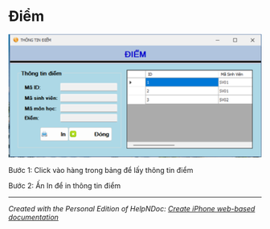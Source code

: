 # Điểm

![Image](<lib/NewItem12.png>)

Bước 1: Click vào hàng trong bảng để lấy thông tin điểm

Bước 2: Ấn In để in thông tin điểm

***
_Created with the Personal Edition of HelpNDoc: [Create iPhone web-based documentation](<https://www.helpndoc.com/feature-tour/iphone-website-generation>)_
